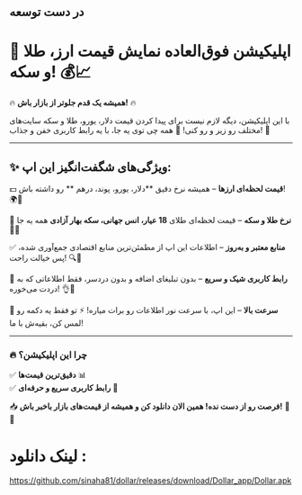 ## در دست توسعه   

# 🚀 **اپلیکیشن فوق‌العاده نمایش قیمت ارز، طلا و سکه!** 💰📈

🔥 **همیشه یک قدم جلوتر از بازار باش!** 🔥

با این اپلیکیشن، دیگه لازم نیست برای پیدا کردن قیمت دلار، یورو، طلا و سکه سایت‌های مختلف رو زیر و رو کنی! 🤯 همه چی توی یه جا، با یه رابط کاربری خفن و جذاب! 🎯

---

## ✨ **ویژگی‌های شگفت‌انگیز این اپ:**

💵 **قیمت لحظه‌ای ارزها** – همیشه نرخ دقیق \*\*دلار، یورو، پوند، درهم \*\* رو داشته باش! 🌍💸

🏅 **نرخ طلا و سکه** – قیمت لحظه‌ای طلای **18 عیار، انس جهانی، سکه بهار آزادی** همه یه جا💎🔥

✅ **منابع معتبر و به‌روز** – اطلاعات این اپ از مطمئن‌ترین منابع اقتصادی جمع‌آوری شده، پس خیالت راحت! 🔍📡

🎨 **رابط کاربری شیک و سریع** – بدون تبلیغای اضافه و بدون دردسر، فقط اطلاعاتی که به دردت می‌خوره! 👌💯

🚀 **سرعت بالا** – این اپ، با سرعت نور اطلاعات رو برات میاره! ⚡ تو فقط یه دکمه رو لمس کن، بقیه‌ش با ما!

---

### 🔥 **چرا این اپلیکیشن؟**

✅ **دقیق‌ترین قیمت‌ها** 📊\
✅ **رابط کاربری سریع و حرفه‌ای** 🚀

📥 **فرصت رو از دست نده! همین الان دانلود کن و همیشه از قیمت‌های بازار باخبر باش!** 🚀💸

# لینک دانلود : <br>
https://github.com/sinaha81/dollar/releases/download/Dollar_app/Dollar.apk
